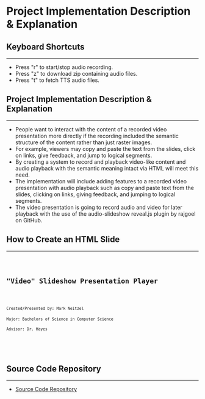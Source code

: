 Project Implementation Description & Explanation
=========

Keyboard Shortcuts
--------------------
---
- Press "r" to start/stop audio recording.
- Press "z" to download zip containing audio files.
- Press "t" to fetch TTS audio files.

Project Implementation Description & Explanation
--------------------
---
- People want to interact with the content of a recorded video presentation more directly if the recording included the semantic structure of the content rather than just raster images.
- For example, viewers may copy and paste the text from the slides, click on links, give feedback, and jump to logical segments.
- By creating a system to record and playback video-like content and audio playback with the semantic meaning intact via HTML will meet this need.
- The implementation will include adding features to a recorded video presentation with audio playback such as copy and paste text from the slides, clicking on links, giving feedback, and jumping to logical segments.
- The video presentation is going to record audio and video for later playback with the use of the audio-slideshow reveal.js plugin by rajgoel on GitHub.

How to Create an HTML Slide
--------------------
---
<section data-auto-animate>
<pre data-id="code-animation">
<code class="hljs" data-trim data-line-numbers>
<section>
<h2>"Video" Slideshow Presentation Player</h2>
<p>
<small>Created/Presented by: Mark Neitzel</small> <br>
<small>Major: Bachelors of Science in Computer Science</small> <br>
<small>Advisor: Dr. Hayes</small>
</p>
</section>
</code>
</pre>

Source Code Repository
--------------------
---
- <a href="https://github.com/mneitzel95/senior-project">Source Code Repository</a>
